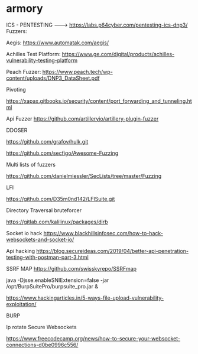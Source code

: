 # armory
ICS - PENTESTING ---> https://labs.p64cyber.com/pentesting-ics-dnp3/
Fuzzers:

Aegis: https://www.automatak.com/aegis/

Achilles Test Platform: https://www.ge.com/digital/products/achilles-vulnerability-testing-platform

Peach Fuzzer: https://www.peach.tech/wp-content/uploads/DNP3_DataSheet.pdf

Pivoting

https://xapax.gitbooks.io/security/content/port_forwarding_and_tunneling.html

Api Fuzzer
https://github.com/artilleryio/artillery-plugin-fuzzer

DDOSER

https://github.com/grafov/hulk.git


https://github.com/secfigo/Awesome-Fuzzing

Multi lists of fuzzers

https://github.com/danielmiessler/SecLists/tree/master/Fuzzing

LFI

https://github.com/D35m0nd142/LFISuite.git

Directory Traversal bruteforcer

https://gitlab.com/kalilinux/packages/dirb

Socket io hack
https://www.blackhillsinfosec.com/how-to-hack-websockets-and-socket-io/

Api hacking
https://blog.secureideas.com/2019/04/better-api-penetration-testing-with-postman-part-3.html


SSRF MAP
https://github.com/swisskyrepo/SSRFmap

 java -Djsse.enableSNIExtension=false -jar /opt/BurpSuitePro/burpsuite_pro.jar &

https://www.hackingarticles.in/5-ways-file-upload-vulnerability-exploitation/


BURP 

Ip rotate Secure Websockets

https://www.freecodecamp.org/news/how-to-secure-your-websocket-connections-d0be0996c556/




